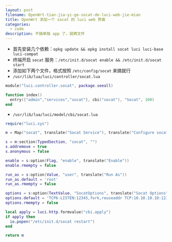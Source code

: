 ```yaml
---
layout: post
filename: OpenWrt-tian-jia-yi-ge-socat-de-luci-web-jie-mian
title: OpenWrt 添加一个 socat 的 luci web 界面
categories:
  - code
description: 不搞单独 app 了，就俩文件
---
```

* 首先安装几个依赖：`opkg update && opkg install socat luci luci-base luci-compat`
* 终端开启 `socat` 服务：`/etc/init.d/socat enable && /etc/init.d/socat start`
* 添加如下两个文件，格式按照 `/etc/config/socat` 来搞就行
* `/usr/lib/lua/luci/controller/socat.lua`

```lua
module("luci.controller.socat", package.seeall)

function index()
  entry({"admin","services","socat"}, cbi("socat"), "Socat", 100)
end
```

* `/usr/lib/lua/luci/model/cbi/socat.lua`

```lua
require("luci.sys")

m = Map("socat", translate("Socat Service"), translate("Configure socat service"))

s = m:section(TypedSection, "socat", "")
s.addremove = true
s.anonymous = false

enable = s:option(Flag, "enable", translate("Enable"))
enable.rmempty = false

run_as = s:option(Value, "user", translate("Run As"))
run_as.default = 'root'
run_as.rmempty = false

options = s:option(TextValue, "SocatOptions", translate("Socat Options"))
options.default = 'TCP6-LISTEN:12345,fork,reuseaddr TCP:10.10.10.10:12345'
options.rmempty = false

local apply = luci.http.formvalue("cbi.apply")
if apply then
  io.popen("/etc/init.d/socat restart")
end

return m
```